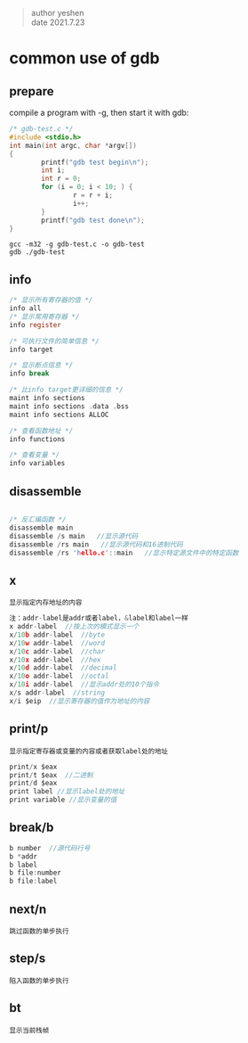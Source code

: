 
> author yeshen  
> date 2021.7.23

# common use of gdb

## prepare

compile a program with -g, then start it with gdb:

```c
/* gdb-test.c */
#include <stdio.h>
int main(int argc, char *argv[])
{
        printf("gdb test begin\n");
        int i;
        int r = 0;
        for (i = 0; i < 10; ) {
                r = r + i;
                i++;
        }
        printf("gdb test done\n");
}
```
`gcc -m32 -g gdb-test.c -o gdb-test`  
`gdb ./gdb-test`

## info

```c
/* 显示所有寄存器的值 */
info all
/* 显示常用寄存器 */
info register

/* 可执行文件的简单信息 */
info target

/* 显示断点信息 */
info break

/* 比info target更详细的信息 */
maint info sections
maint info sections .data .bss
maint info sections ALLOC

/* 查看函数地址 */
info functions

/* 查看变量 */
info variables

```

## disassemble

```c

/* 反汇编函数 */
disassemble main
disassemble /s main   //显示源代码
disassemble /rs main   //显示源代码和16进制代码
disassemble /rs 'hello.c'::main   //显示特定源文件中的特定函数

```

## x

`显示指定内存地址的内容`

```c
注：addr-label是addr或者label，&label和label一样
x addr-label  //按上次的模式显示一个
x/10b addr-label  //byte
x/10w addr-label  //word
x/10c addr-label  //char
x/10x addr-label  //hex
x/10d addr-label  //decimal
x/10o addr-label  //octal
x/10i addr-label  //显示addr处的10个指令
x/s addr-label  //string
x/i $eip  //显示寄存器的值作为地址的内容
```

## print/p

`显示指定寄存器或变量的内容或者获取label处的地址`

```c
print/x $eax
print/t $eax  //二进制
print/d $eax
print label //显示label处的地址
print variable //显示变量的值

```

## break/b

```c
b number  //源代码行号
b *addr
b label
b file:number
b file:label

```

## next/n

`跳过函数的单步执行`

## step/s

`陷入函数的单步执行`

## bt

`显示当前栈帧`


